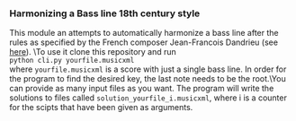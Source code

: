 ### Harmonizing a Bass line 18th century style

This module an attempts to automatically harmonize a bass line after the rules as specified by the French composer Jean-Francois Dandrieu (see [here](https://en.wikipedia.org/wiki/Jean-Fran%C3%A7ois_Dandrieu)). \To use it clone this repository and run\
`python cli.py yourfile.musicxml`\
where `yourfile.musicxml` is a score with just a single bass line. In order for the program to find the desired key, the last note needs to be the root.\You can provide as many input files as you want. The program will write the solutions to files called `solution_yourfile_i.musicxml`, where i is a counter for the scipts that have been given as arguments.
